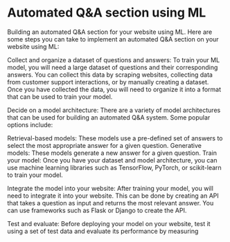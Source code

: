 # Automated Q&A section using ML

<p>Building an automated Q&A section for your website using ML. Here are some steps you can take to implement an automated Q&A section on your website using ML:</p>

<p>Collect and organize a dataset of questions and answers: To train your ML model, you will need a large dataset of questions and their corresponding answers. You can collect this data by scraping websites, collecting data from customer support interactions, or by manually creating a dataset. Once you have collected the data, you will need to organize it into a format that can be used to train your model.</p>

Decide on a model architecture: There are a variety of model architectures that can be used for building an automated Q&A system. Some popular options include:

Retrieval-based models: These models use a pre-defined set of answers to select the most appropriate answer for a given question.
Generative models: These models generate a new answer for a given question.
Train your model: Once you have your dataset and model architecture, you can use machine learning libraries such as TensorFlow, PyTorch, or scikit-learn to train your model.

Integrate the model into your website: After training your model, you will need to integrate it into your website. This can be done by creating an API that takes a question as input and returns the most relevant answer. You can use frameworks such as Flask or Django to create the API.

Test and evaluate: Before deploying your model on your website, test it using a set of test data and evaluate its performance by measuring
